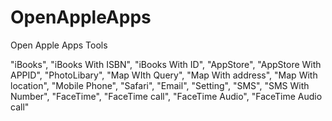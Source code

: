 # OpenAppleApps

Open   Apple   Apps   Tools


"iBooks", "iBooks With ISBN", "iBooks With ID",  "AppStore", "AppStore With APPID", "PhotoLibary", "Map WIth Query", "Map  With address", "Map  With location", "Mobile Phone", "Safari", "Email", "Setting",  "SMS", "SMS With Number", "FaceTime", "FaceTime call", "FaceTime Audio", "FaceTime Audio call"